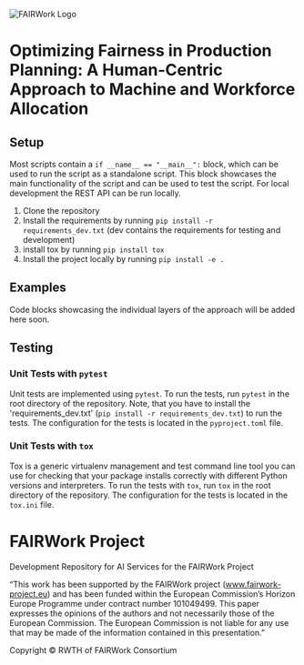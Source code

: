 ![FAIRWork Logo](https://fairwork-project.eu/assets/images/2022.09.15-FAIRWork-Logo-V1.0-color.svg)
# Optimizing Fairness in Production Planning: A Human-Centric Approach to Machine and Workforce Allocation

## Setup 
Most scripts contain a `if __name__ == "__main__":` block, which can be used to run the script as a standalone script. 
This block showcases the main functionality of the script and can be used to test the script.
For local development the REST API can be run locally.

1. Clone the repository
2. Install the requirements by running `pip install -r requirements_dev.txt` (dev contains the requirements for testing and development)
3. install tox by running `pip install tox`
4. Install the project locally by running `pip install -e .`

## Examples

Code blocks showcasing the individual layers of the approach will be added here soon.

## Testing

### Unit Tests with `pytest`
Unit tests are implemented using `pytest`. 
To run the tests, run `pytest` in the root directory of the repository.
Note, that you have to install the 'requirements_dev.txt' (`pip install -r requirements_dev.txt`) to run the tests.
The configuration for the tests is located in the `pyproject.toml` file.


### Unit Tests with `tox`
Tox is a generic virtualenv management and test command line tool you can use for checking that your package installs correctly with different Python versions and interpreters.
To run the tests with `tox`, run `tox` in the root directory of the repository.
The configuration for the tests is located in the `tox.ini` file.


# FAIRWork Project
Development Repository for AI Services for the FAIRWork Project

“This work has been supported by the FAIRWork project (www.fairwork-project.eu) and has been funded within the European Commission’s Horizon Europe Programme under contract number 101049499. This paper expresses the opinions of the authors and not necessarily those of the European Commission. The European Commission is not liable for any use that may be made of the information contained in this presentation.”

Copyright © RWTH of FAIRWork Consortium

